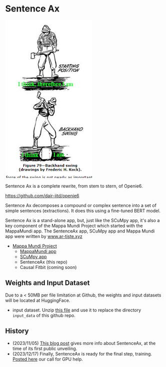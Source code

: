 # Sentence Ax


![Sentence Ax](pics/sentence_ax_logo.jpg)

Sentence Ax is a complete rewrite, from stem to stern, of Openie6.

https://github.com/dair-iitd/openie6

Sentence Ax decomposes a compound or complex sentence
into a set of simple sentences (extractions). It does this using 
a fine-tuned BERT model.

Sentence Ax is a stand-alone app, but, just like the
SCuMpy app,
it's also 
a key component of the 
Mappa Mundi Project which started with the
MappaMundi app.
The SentenceAx app, SCuMpy app and Mappa Mundi app were
written by
www.ar-tiste.xyz

* [Mappa Mundi Project](https://qbnets.wordpress.com/2023/07/31/searching-for-causal-pathways-for-diseases-using-an-individuals-fitbit-and-social-media-records-part-2/)
    * [MappaMundi app](https://github.com/rrtucci/mappa_mundi)
    * [SCuMpy app](https://github.com/rrtucci/scumpy)
    * SentenceAx (this repo)
    * Causal Fitbit (coming soon)


## Weights and Input Dataset

Due to a < 50MB per file limitation at Github, the weights and input datasets will be located at HuggingFace.

* input dataset. Unzip [this file](https://huggingface.co/datasets/rrtucci/SentenceAx-input-data) and use it to replace the 
directory `input_data` of this github repo. 

## History

* (2023/11/05) [This blog post](https://qbnets.wordpress.com/2023/11/05/sentenceax-my-open-source-software-for-sentence-splitting/)
 gives more info about SentenceAx,
at the time  of its first public unveiling.
* (2023/12/17) Finally, SentenceAx is ready for the final step, training. 
  [Posted here](https://qbnets.wordpress.com/2023/12/17/call-for-help-with-open-source-project-sentenceax/)
 our call for GPU help.